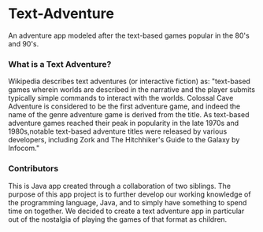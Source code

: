 # Text-Adventure
An adventure app modeled after the text-based games popular in the 80's and 90's.

### What is a Text Adventure?
Wikipedia describes text adventures (or interactive fiction) as:
"text-based games wherein worlds are described in the narrative and the player submits typically simple commands to interact with the worlds. Colossal Cave Adventure is considered to be the first adventure game, and indeed the name of the genre adventure game is derived from the title. As text-based adventure games reached their peak in popularity in the late 1970s and 1980s,notable text-based adventure titles were released by various developers, including Zork and The Hitchhiker's Guide to the Galaxy by Infocom."

### Contributors
This is Java app created through a collaboration of two siblings. The purpose of this app project is to further develop our working knowledge of the programming language, Java, and to simply have something to spend time on together. We decided to create a text adventure app in particular out of the nostalgia of playing the games of that format as children.
